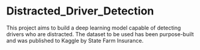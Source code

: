 # Distracted_Driver_Detection
This project aims to build a deep learning model capable of detecting drivers who are distracted. The dataset to be used has been purpose-built and was published to Kaggle by State Farm Insurance.
